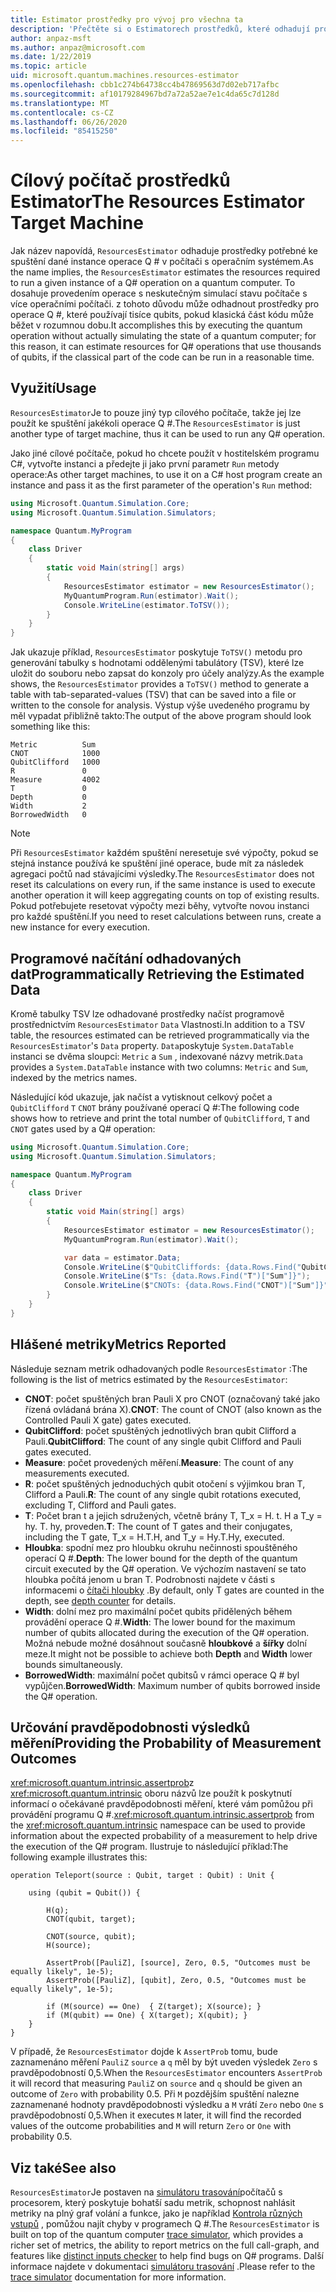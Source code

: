```yaml
---
title: Estimator prostředky pro vývoj pro všechna ta
description: 'Přečtěte si o Estimatorech prostředků, které odhadují prostředky potřebné ke spuštění dané instance operace Q # v počítači s více operačními systémy.'
author: anpaz-msft
ms.author: anpaz@microsoft.com
ms.date: 1/22/2019
ms.topic: article
uid: microsoft.quantum.machines.resources-estimator
ms.openlocfilehash: cbb1c274b64738cc4b47869563d7d02eb717afbc
ms.sourcegitcommit: af10179284967bd7a72a52ae7e1c4da65c7d128d
ms.translationtype: MT
ms.contentlocale: cs-CZ
ms.lasthandoff: 06/26/2020
ms.locfileid: "85415250"
---
```

# <a name="the-resources-estimator-target-machine"></a><span data-ttu-id="d387a-103">Cílový počítač prostředků Estimator</span><span class="sxs-lookup"><span data-stu-id="d387a-103">The Resources Estimator Target Machine</span></span>

<span data-ttu-id="d387a-104">Jak název napovídá, `ResourcesEstimator` odhaduje prostředky potřebné ke spuštění dané instance operace Q # v počítači s operačním systémem.</span><span class="sxs-lookup"><span data-stu-id="d387a-104">As the name implies, the `ResourcesEstimator` estimates the resources required to run a given instance of a Q# operation on a quantum computer.</span></span>
<span data-ttu-id="d387a-105">To dosahuje provedením operace s neskutečným simulací stavu počítače s více operačními počítači. z tohoto důvodu může odhadnout prostředky pro operace Q #, které používají tisíce qubits, pokud klasická část kódu může běžet v rozumnou dobu.</span><span class="sxs-lookup"><span data-stu-id="d387a-105">It accomplishes this by executing the quantum operation without actually simulating the state of a quantum computer; for this reason, it can estimate resources for Q# operations that use thousands of qubits, if the classical part of the code can be run in a reasonable time.</span></span>

## <a name="usage"></a><span data-ttu-id="d387a-106">Využití</span><span class="sxs-lookup"><span data-stu-id="d387a-106">Usage</span></span>

<span data-ttu-id="d387a-107">`ResourcesEstimator`Je to pouze jiný typ cílového počítače, takže jej lze použít ke spuštění jakékoli operace Q #.</span><span class="sxs-lookup"><span data-stu-id="d387a-107">The `ResourcesEstimator` is just another type of target machine, thus it can be used to run any Q# operation.</span></span> 

<span data-ttu-id="d387a-108">Jako jiné cílové počítače, pokud ho chcete použít v hostitelském programu C#, vytvořte instanci a předejte ji jako první parametr `Run` metody operace:</span><span class="sxs-lookup"><span data-stu-id="d387a-108">As other target machines, to use it on a C# host program create an instance and pass it as the first parameter of the operation's `Run` method:</span></span>

```csharp
using Microsoft.Quantum.Simulation.Core;
using Microsoft.Quantum.Simulation.Simulators;

namespace Quantum.MyProgram
{
    class Driver
    {
        static void Main(string[] args)
        {
            ResourcesEstimator estimator = new ResourcesEstimator();
            MyQuantumProgram.Run(estimator).Wait();
            Console.WriteLine(estimator.ToTSV());
        }
    }
}
```

<span data-ttu-id="d387a-109">Jak ukazuje příklad, `ResourcesEstimator` poskytuje `ToTSV()` metodu pro generování tabulky s hodnotami oddělenými tabulátory (TSV), které lze uložit do souboru nebo zapsat do konzoly pro účely analýzy.</span><span class="sxs-lookup"><span data-stu-id="d387a-109">As the example shows, the `ResourcesEstimator` provides a `ToTSV()` method to generate a table with tab-separated-values (TSV) that can be saved into a file or written to the console for analysis.</span></span> <span data-ttu-id="d387a-110">Výstup výše uvedeného programu by měl vypadat přibližně takto:</span><span class="sxs-lookup"><span data-stu-id="d387a-110">The output of the above program should look something like this:</span></span>

```Output
Metric          Sum
CNOT            1000
QubitClifford   1000
R               0
Measure         4002
T               0
Depth           0
Width           2
BorrowedWidth   0
```

> [!NOTE]
> <span data-ttu-id="d387a-111">Při `ResourcesEstimator` každém spuštění neresetuje své výpočty, pokud se stejná instance používá ke spuštění jiné operace, bude mít za následek agregaci počtů nad stávajícími výsledky.</span><span class="sxs-lookup"><span data-stu-id="d387a-111">The `ResourcesEstimator` does not reset its calculations on every run, if the same instance is used to execute another operation it will keep aggregating counts on top of existing results.</span></span>
> <span data-ttu-id="d387a-112">Pokud potřebujete resetovat výpočty mezi běhy, vytvořte novou instanci pro každé spuštění.</span><span class="sxs-lookup"><span data-stu-id="d387a-112">If you need to reset calculations between runs, create a new instance for every execution.</span></span>


## <a name="programmatically-retrieving-the-estimated-data"></a><span data-ttu-id="d387a-113">Programové načítání odhadovaných dat</span><span class="sxs-lookup"><span data-stu-id="d387a-113">Programmatically Retrieving the Estimated Data</span></span>

<span data-ttu-id="d387a-114">Kromě tabulky TSV lze odhadované prostředky načíst programově prostřednictvím `ResourcesEstimator` `Data` Vlastnosti.</span><span class="sxs-lookup"><span data-stu-id="d387a-114">In addition to a TSV table, the resources estimated can be retrieved programmatically via the `ResourcesEstimator`'s `Data` property.</span></span> <span data-ttu-id="d387a-115">`Data`poskytuje `System.DataTable` instanci se dvěma sloupci: `Metric` a `Sum` , indexované názvy metrik.</span><span class="sxs-lookup"><span data-stu-id="d387a-115">`Data` provides a `System.DataTable` instance with two columns: `Metric` and `Sum`, indexed by the metrics names.</span></span>

<span data-ttu-id="d387a-116">Následující kód ukazuje, jak načíst a vytisknout celkový počet a `QubitClifford` `T` `CNOT` brány používané operací Q #:</span><span class="sxs-lookup"><span data-stu-id="d387a-116">The following code shows how to retrieve and print the total number of `QubitClifford`, `T` and `CNOT` gates used by a Q# operation:</span></span>

```csharp
using Microsoft.Quantum.Simulation.Core;
using Microsoft.Quantum.Simulation.Simulators;

namespace Quantum.MyProgram
{
    class Driver
    {
        static void Main(string[] args)
        {
            ResourcesEstimator estimator = new ResourcesEstimator();
            MyQuantumProgram.Run(estimator).Wait();

            var data = estimator.Data;
            Console.WriteLine($"QubitCliffords: {data.Rows.Find("QubitClifford")["Sum"]}");
            Console.WriteLine($"Ts: {data.Rows.Find("T")["Sum"]}");
            Console.WriteLine($"CNOTs: {data.Rows.Find("CNOT")["Sum"]}");
        }
    }
}
```

## <a name="metrics-reported"></a><span data-ttu-id="d387a-117">Hlášené metriky</span><span class="sxs-lookup"><span data-stu-id="d387a-117">Metrics Reported</span></span>

<span data-ttu-id="d387a-118">Následuje seznam metrik odhadovaných podle `ResourcesEstimator` :</span><span class="sxs-lookup"><span data-stu-id="d387a-118">The following is the list of metrics estimated by the `ResourcesEstimator`:</span></span>

* <span data-ttu-id="d387a-119">__CNOT__: počet spuštěných bran Pauli X pro CNOT (označovaný také jako řízená ovládaná brána X).</span><span class="sxs-lookup"><span data-stu-id="d387a-119">__CNOT__: The count of CNOT (also known as the Controlled Pauli X gate) gates executed.</span></span>
* <span data-ttu-id="d387a-120">__QubitClifford__: počet spuštěných jednotlivých bran qubit Clifford a Pauli.</span><span class="sxs-lookup"><span data-stu-id="d387a-120">__QubitClifford__: The count of any single qubit Clifford and Pauli gates executed.</span></span>
* <span data-ttu-id="d387a-121">__Measure__: počet provedených měření.</span><span class="sxs-lookup"><span data-stu-id="d387a-121">__Measure__:  The count of any measurements executed.</span></span>
* <span data-ttu-id="d387a-122">__R__: počet spuštěných jednoduchých qubit otočení s výjimkou bran T, Clifford a Pauli.</span><span class="sxs-lookup"><span data-stu-id="d387a-122">__R__: The count of any single qubit rotations executed, excluding T, Clifford and Pauli gates.</span></span>
* <span data-ttu-id="d387a-123">__T__: Počet bran t a jejich sdružených, včetně brány T, T_x = H. t. H a T_y = hy. T. hy, proveden.</span><span class="sxs-lookup"><span data-stu-id="d387a-123">__T__: The count of T gates and their conjugates, including the T gate, T_x = H.T.H, and T_y = Hy.T.Hy, executed.</span></span>
* <span data-ttu-id="d387a-124">__Hloubka__: spodní mez pro hloubku okruhu nečinnosti spouštěného operací Q #.</span><span class="sxs-lookup"><span data-stu-id="d387a-124">__Depth__: The lower bound for the depth of the quantum circuit executed by the Q# operation.</span></span> <span data-ttu-id="d387a-125">Ve výchozím nastavení se tato hloubka počítá jenom u bran T. Podrobnosti najdete v části s informacemi o [čítači hloubky](xref:microsoft.quantum.machines.qc-trace-simulator.depth-counter) .</span><span class="sxs-lookup"><span data-stu-id="d387a-125">By default, only T gates are counted in the depth, see [depth counter](xref:microsoft.quantum.machines.qc-trace-simulator.depth-counter) for details.</span></span>
* <span data-ttu-id="d387a-126">__Width__: dolní mez pro maximální počet qubits přidělených během provádění operace Q #.</span><span class="sxs-lookup"><span data-stu-id="d387a-126">__Width__: The lower bound for the maximum number of qubits allocated during the execution of the Q# operation.</span></span> <span data-ttu-id="d387a-127">Možná nebude možné dosáhnout současně __hloubkové__ a __šířky__ dolní meze.</span><span class="sxs-lookup"><span data-stu-id="d387a-127">It might not be possible to achieve both __Depth__ and __Width__ lower bounds simultaneously.</span></span>
* <span data-ttu-id="d387a-128">__BorrowedWidth__: maximální počet qubitsů v rámci operace Q # byl vypůjčen.</span><span class="sxs-lookup"><span data-stu-id="d387a-128">__BorrowedWidth__: Maximum number of qubits borrowed inside the Q# operation.</span></span>


## <a name="providing-the-probability-of-measurement-outcomes"></a><span data-ttu-id="d387a-129">Určování pravděpodobnosti výsledků měření</span><span class="sxs-lookup"><span data-stu-id="d387a-129">Providing the Probability of Measurement Outcomes</span></span>

<span data-ttu-id="d387a-130"><xref:microsoft.quantum.intrinsic.assertprob>z <xref:microsoft.quantum.intrinsic> oboru názvů lze použít k poskytnutí informací o očekávané pravděpodobnosti měření, které vám pomůžou při provádění programu Q #.</span><span class="sxs-lookup"><span data-stu-id="d387a-130"><xref:microsoft.quantum.intrinsic.assertprob> from the <xref:microsoft.quantum.intrinsic> namespace can be used to provide information about the expected probability of a measurement to help drive the execution of the Q# program.</span></span> <span data-ttu-id="d387a-131">Ilustruje to následující příklad:</span><span class="sxs-lookup"><span data-stu-id="d387a-131">The following example illustrates this:</span></span>

```qsharp
operation Teleport(source : Qubit, target : Qubit) : Unit {

    using (qubit = Qubit()) {

        H(q);
        CNOT(qubit, target);

        CNOT(source, qubit);
        H(source);

        AssertProb([PauliZ], [source], Zero, 0.5, "Outcomes must be equally likely", 1e-5);
        AssertProb([PauliZ], [qubit], Zero, 0.5, "Outcomes must be equally likely", 1e-5);

        if (M(source) == One)  { Z(target); X(source); }
        if (M(qubit) == One) { X(target); X(qubit); }
    }
}
```

<span data-ttu-id="d387a-132">V případě, že `ResourcesEstimator` dojde k `AssertProb` tomu, bude zaznamenáno měření `PauliZ` `source` a `q` měl by být uveden výsledek `Zero` s pravděpodobností 0,5.</span><span class="sxs-lookup"><span data-stu-id="d387a-132">When the `ResourcesEstimator` encounters `AssertProb` it will record that measuring `PauliZ` on `source` and `q` should be given an outcome of `Zero` with probability 0.5.</span></span> <span data-ttu-id="d387a-133">Při `M` pozdějším spuštění nalezne zaznamenané hodnoty pravděpodobnosti výsledku a `M` vrátí `Zero` nebo `One` s pravděpodobností 0,5.</span><span class="sxs-lookup"><span data-stu-id="d387a-133">When it executes `M` later, it will find the recorded values of the outcome probabilities and `M` will return `Zero` or `One` with probability 0.5.</span></span>


## <a name="see-also"></a><span data-ttu-id="d387a-134">Viz také</span><span class="sxs-lookup"><span data-stu-id="d387a-134">See also</span></span>

<span data-ttu-id="d387a-135">`ResourcesEstimator`Je postaven na [simulátoru trasování](xref:microsoft.quantum.machines.qc-trace-simulator.intro)počítačů s procesorem, který poskytuje bohatší sadu metrik, schopnost nahlásit metriky na plný graf volání a funkce, jako je například [Kontrola různých vstupů](xref:microsoft.quantum.machines.qc-trace-simulator.distinct-inputs) , pomůžou najít chyby v programech Q #.</span><span class="sxs-lookup"><span data-stu-id="d387a-135">The `ResourcesEstimator` is built on top of the quantum computer [trace simulator](xref:microsoft.quantum.machines.qc-trace-simulator.intro), which provides a richer set of metrics, the ability to report metrics on the full call-graph, and features like [distinct inputs checker](xref:microsoft.quantum.machines.qc-trace-simulator.distinct-inputs) to help find bugs on Q# programs.</span></span> <span data-ttu-id="d387a-136">Další informace najdete v dokumentaci [simulátoru trasování](xref:microsoft.quantum.machines.qc-trace-simulator.intro) .</span><span class="sxs-lookup"><span data-stu-id="d387a-136">Please refer to the [trace simulator](xref:microsoft.quantum.machines.qc-trace-simulator.intro) documentation for more information.</span></span>

